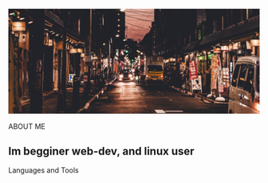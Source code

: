 ![Header](https://github.com/Teishotoku/Teishotoku/blob/main/tokyo-sunset.jpg)

ABOUT ME
## Im begginer web-dev, and linux user

Languages and Tools
